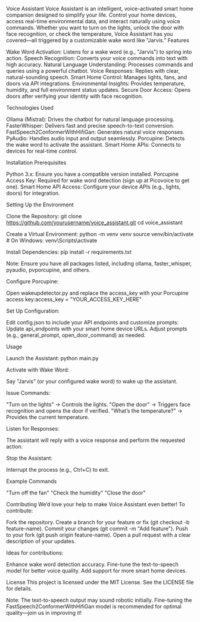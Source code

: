 Voice Assistant
Voice Assistant is an intelligent, voice-activated smart home companion designed to simplify your life. Control your home devices, access real-time environmental data, and interact naturally using voice commands. Whether you want to turn on the lights, unlock the door with face recognition, or check the temperature, Voice Assistant has you covered—all triggered by a customizable wake word like "Jarvis."
Features

Wake Word Activation: Listens for a wake word (e.g., "Jarvis") to spring into action.
Speech Recognition: Converts your voice commands into text with high accuracy.
Natural Language Understanding: Processes commands and queries using a powerful chatbot.
Voice Responses: Replies with clear, natural-sounding speech.
Smart Home Control: Manages lights, fans, and doors via API integrations.
Environmental Insights: Provides temperature, humidity, and full environment status updates.
Secure Door Access: Opens doors after verifying your identity with face recognition.

Technologies Used

Ollama (Mistral): Drives the chatbot for natural language processing.
FasterWhisper: Delivers fast and precise speech-to-text conversion.
FastSpeech2ConformerWithHifiGan: Generates natural voice responses.
PyAudio: Handles audio input and output seamlessly.
Porcupine: Detects the wake word to activate the assistant.
Smart Home APIs: Connects to devices for real-time control.

Installation
Prerequisites

Python 3.x: Ensure you have a compatible version installed.
Porcupine Access Key: Required for wake word detection (sign up at Picovoice to get one).
Smart Home API Access: Configure your device APIs (e.g., lights, doors) for integration.

Setting Up the Environment

Clone the Repository:
git clone https://github.com/yourusername/voice_assistant.git
cd voice_assistant


Create a Virtual Environment:
python -m venv venv
source venv/bin/activate  # On Windows: venv\Scripts\activate


Install Dependencies:
pip install -r requirements.txt

Note: Ensure you have all packages listed, including ollama, faster_whisper, pyaudio, pvporcupine, and others.

Configure Porcupine:

Open wakeupdetector.py and replace the access_key with your Porcupine access key:access_key = "YOUR_ACCESS_KEY_HERE"




Set Up Configuration:

Edit config.json to include your API endpoints and customize prompts:
Update api_endpoints with your smart home device URLs.
Adjust prompts (e.g., general_prompt, open_door_command) as needed.





Usage

Launch the Assistant:
python main.py


Activate with Wake Word:

Say "Jarvis" (or your configured wake word) to wake up the assistant.


Issue Commands:

"Turn on the lights" → Controls the lights.
"Open the door" → Triggers face recognition and opens the door if verified.
"What’s the temperature?" → Provides the current temperature.


Listen for Responses:

The assistant will reply with a voice response and perform the requested action.


Stop the Assistant:

Interrupt the process (e.g., Ctrl+C) to exit.



Example Commands

"Turn off the fan"
"Check the humidity"
"Close the door"

Contributing
We’d love your help to make Voice Assistant even better! To contribute:

Fork the repository.
Create a branch for your feature or fix (git checkout -b feature-name).
Commit your changes (git commit -m "Add feature").
Push to your fork (git push origin feature-name).
Open a pull request with a clear description of your updates.

Ideas for contributions:

Enhance wake word detection accuracy.
Fine-tune the text-to-speech model for better voice quality.
Add support for more smart home devices.

License
This project is licensed under the MIT License. See the LICENSE file for details.

Note: The text-to-speech output may sound robotic initially. Fine-tuning the FastSpeech2ConformerWithHifiGan model is recommended for optimal quality—join us in improving it!
